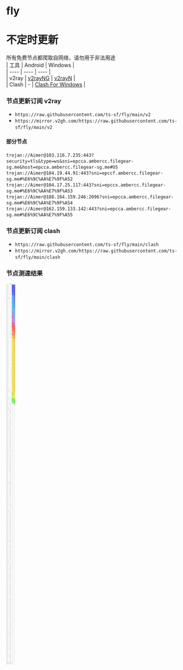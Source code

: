 # fly
# 不定时更新
所有免费节点都爬取自网络，请勿用于非法用途  
|  工具  | Android  | Windows  |  
|  ----  | ----   | ----  |  
| v2ray  | [v2rayNG](https://github.com/2dust/v2rayNG/releases) | [v2rayN](https://github.com/2dust/v2rayN/releases) |  
| Clash  | - | [Clash For Windows](https://github.com/2dust/clashN/releases) | 
  
### 节点更新订阅  v2ray
- `https://raw.githubusercontent.com/ts-sf/fly/main/v2`  
- `https://mirror.v2gh.com/https://raw.githubusercontent.com/ts-sf/fly/main/v2`  

#### 部分节点  
``` 
trojan://Aimer@103.116.7.235:443?security=tls&type=ws&sni=epcca.ambercc.filegear-sg.me&host=epcca.ambercc.filegear-sg.me#US
trojan://Aimer@104.19.44.91:443?sni=epccf.ambercc.filegear-sg.me#%E6%9C%AA%E7%9F%A52
trojan://Aimer@104.17.25.117:443?sni=epccx.ambercc.filegear-sg.me#%E6%9C%AA%E7%9F%A53
trojan://Aimer@188.164.159.246:2096?sni=epcca.ambercc.filegear-sg.me#%E6%9C%AA%E7%9F%A54
trojan://Aimer@162.159.133.142:443?sni=epcca.ambercc.filegear-sg.me#%E6%9C%AA%E7%9F%A55
```
### 节点更新订阅  clash
- `https://raw.githubusercontent.com/ts-sf/fly/main/clash`  
- `https://mirror.v2gh.com/https://raw.githubusercontent.com/ts-sf/fly/main/clash`  

### 节点测速结果
![image](traffic.png)
